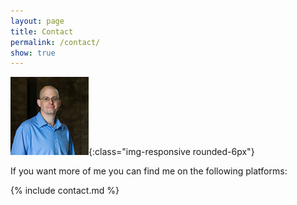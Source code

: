 ```yaml
---
layout: page
title: Contact
permalink: /contact/
show: true
---
```


![Dave Albert CTO](/images/me2-square-100k.JPG){:class="img-responsive rounded-6px"}

If you want more of me you can find me on the following platforms:

{% include contact.md %}

